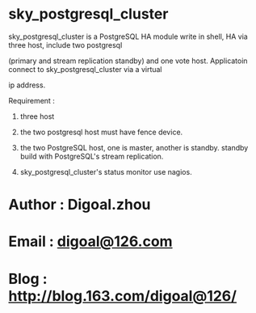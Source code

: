 sky_postgresql_cluster
======================

sky_postgresql_cluster is a PostgreSQL HA module write in shell, HA via three host, include two postgresql 

(primary and stream replication standby) and one vote host. Applicatoin connect to sky_postgresql_cluster via a virtual 

ip address.

Requirement : 

1. three host

2. the two postgresql host must have fence device.

3. the two PostgreSQL host, one is master, another is standby. standby build with PostgreSQL's stream replication.

4. sky_postgresql_cluster's status monitor use nagios.


# Author : Digoal.zhou
# Email : digoal@126.com
# Blog : http://blog.163.com/digoal@126/